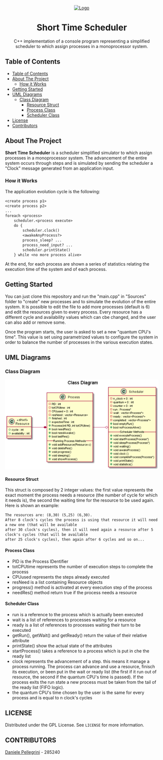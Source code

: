 <!-- PROJECT LOGO -->
<br />    
<p align="center">
  <a href="https://github.com/danielepelleg/Short-Time-Scheduler">
    <img src="https://www.flaticon.com/svg/static/icons/svg/2790/2790156.svg" alt="Logo" width="130" height="130">
  </a>
  <h1 align="center">Short Time Scheduler</h1>
  <p align="center">
    C++ implementation of a console program representing a simplified scheduler to which assign processes in a monoprocessor system.
  </p>
  
  <!-- TABLE OF CONTENTS -->
  ## Table of Contents
  
  - [Table of Contents](#table-of-contents)
  - [About The Project](#about-the-project)
    - [How it Works](#how-it-works)
  - [Getting Started](#getting-started)
  - [UML Diagrams](#uml-diagrams)
    - [Class Diagram](#class-diagram) 
      - [Resource Struct](#resource-struct)
      - [Process Class](#process-class)
      - [Scheduler Class](#scheduler-class) 
  - [License](#license)
  - [Contributors](#contributors)

## About The Project

**Short Time Scheduler** is a scheduler simplified simulator to which assign processes in a monoprocessor system.
The advancement of the entire system occurs through steps and is simulated by sending the scheduler a "Clock" message generated from an application input.

### How it Works

The application evolution cycle is the following:

    <create process p1>
    <create process p2>
    ...
    foreach <process>
        scheduler.<process execute>
        do {
            scheduler.clock()
            <awakeAnyProcess?>
            process_sleep? ...
            process_need_input? ...
            scheduler.printState()
        } while <no more process alive>

At the end, for each process are shown a series of statistics relating the execution time of the system and of each process.

<!-- GETTING STARTED -->

## Getting Started

You can just clone this repository and run the "main.cpp" in "Sources" folder to "create" new processes and to simulate the evolution of the entire system. It is possible to edit the file to add more processes (default is 6) and edit the resources given to every process. Every resource has a different cycle and availability values which can cbe changed, and the user can also add or remove some.

Once the program starts, the user is asked to set a new "quantum CPU's time".  This value is set using parametrized values to configure the system in order to balance the number of processes in the various execution states.

<!-- UML DIAGRAMS  -->    
## UML Diagrams
      
### Class Diagram 
<img src="uml/ClassDiagram/ClassDiagram.png" alt="adminUseCase">

#### Resource Struct
This struct is composed by 2 integer values: the first value represents the exact moment the process needs a resource (the number of cycle for which it needs is), the second the waiting time for the resource to be used again. Here is shown an example:
    
    The resources are: (8,30) (5,25) (6,30). 
    After 8 clock's cycles the process is using that resource it will need a new one (that will be available 
    after 30 clock's cycles), then it will need again a resource after 5 clock's cycles (that will be available 
    after 25 clock's cycles), then again after 6 cycles and so on... 

#### Process Class
* PID is the Process IDentifier
* totCPUtime represents the number of execution steps to complete the process
* CPUused represents the steps already executed
* resNeed is a list containing Resource objects
* progress() method is activated at every execution step of the process
* needRes() method return true if the process needs a resource

#### Scheduler Class
* run is a reference to the process which is actually been executed
* wait is a list of references to processes waiting for a resource
* ready is a list of references to processes waiting their turn to be executed
* getRun(), getWait() and getReady() return the value of their relative attribute
* printState() show the actual state of the attributes
* startProcess() takes a reference to a process which is put in che the ready list
* clock represents the advancement of a step. this means it manage a process running. The process can advance and use a resource, finisch its execution, or been put in the wait or ready list (the first if it run out of resource, the second if the quantum CPU's time is passed). If the process exits the run state a new process must be taken from the tail of the ready list (FIFO logic).
* the quantum CPU's time chosen by the user is the same for every process and is equal to n clock's cycles

<!-- LICENSE -->

## LICENSE

Distributed under the GPL License. See `LICENSE` for more information.

<!-- CONTRIBUTORS -->

## CONTRIBUTORS

[Daniele Pellegrini](https://github.com/danielepelleg) - 285240
